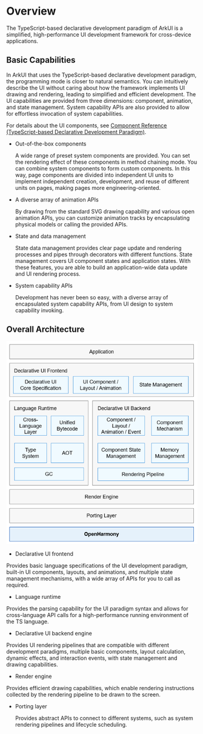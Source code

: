 # Overview


The TypeScript-based declarative development paradigm of ArkUI is a simplified, high-performance UI development framework for cross-device applications.


## Basic Capabilities

In ArkUI that uses the TypeScript-based declarative development paradigm, the programming mode is closer to natural semantics. You can intuitively describe the UI without caring about how the framework implements UI drawing and rendering, leading to simplified and efficient development. The UI capabilities are provided from three dimensions: component, animation, and state management. System capability APIs are also provided to allow for effortless invocation of system capabilities.

For details about the UI components, see [Component Reference (TypeScript-based Declarative Development Paradigm)](../reference/arkui-ts/ts-universal-events-click.md).


- Out-of-the-box components
  
  A wide range of preset system components are provided. You can set the rendering effect of these components in method chaining mode. You can combine system components to form custom components. In this way, page components are divided into independent UI units to implement independent creation, development, and reuse of different units on pages, making pages more engineering-oriented.


- A diverse array of animation APIs
  
  By drawing from the standard SVG drawing capability and various open animation APIs, you can customize animation tracks by encapsulating physical models or calling the provided APIs.


- State and data management
  
  State data management provides clear page update and rendering processes and pipes through decorators with different functions. State management covers UI component states and application states. With these features, you are able to build an application-wide data update and UI rendering process.


- System capability APIs
  
  Development has never been so easy, with a diverse array of encapsulated system capability APIs, from UI design to system capability invoking.


## Overall Architecture



![en-us_image_0000001223287712](figures/en-us_image_0000001223287712.png)

- Declarative UI frontend
  
Provides basic language specifications of the UI development paradigm, built-in UI components, layouts, and animations, and multiple state management mechanisms, with a wide array of APIs for you to call as required.
  
- Language runtime
  
Provides the parsing capability for the UI paradigm syntax and allows for cross-language API calls for a high-performance running environment of the TS language.
  
- Declarative UI backend engine
  
Provides UI rendering pipelines that are compatible with different development paradigms, multiple basic components, layout calculation, dynamic effects, and interaction events, with state management and drawing capabilities.
  
- Render engine
  
Provides efficient drawing capabilities, which enable rendering instructions collected by the rendering pipeline to be drawn to the screen.
  
- Porting layer
  
  Provides abstract APIs to connect to different systems, such as system rendering pipelines and lifecycle scheduling.
